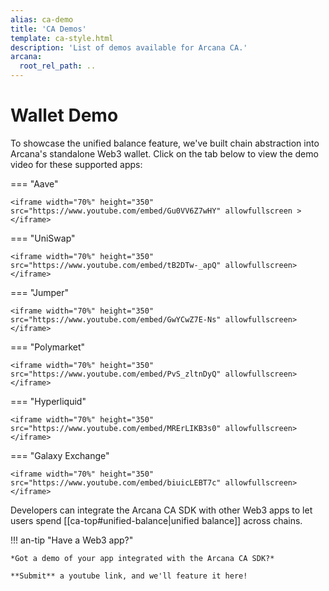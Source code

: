 ```yaml
---
alias: ca-demo
title: 'CA Demos'
template: ca-style.html
description: 'List of demos available for Arcana CA.'
arcana:
  root_rel_path: ..
---
```


# Wallet Demo

To showcase the unified balance feature, we've built chain abstraction into Arcana's standalone Web3 wallet. Click on the tab below to view the demo video for these supported apps:

=== "Aave"

    <iframe width="70%" height="350" src="https://www.youtube.com/embed/Gu0VV6Z7wHY" allowfullscreen ></iframe>

=== "UniSwap"

    <iframe width="70%" height="350" src="https://www.youtube.com/embed/tB2DTw-_apQ" allowfullscreen></iframe>

=== "Jumper"

    <iframe width="70%" height="350" src="https://www.youtube.com/embed/GwYCwZ7E-Ns" allowfullscreen></iframe>

=== "Polymarket"

    <iframe width="70%" height="350" src="https://www.youtube.com/embed/PvS_zltnDyQ" allowfullscreen></iframe>

=== "Hyperliquid"

    <iframe width="70%" height="350" src="https://www.youtube.com/embed/MRErLIKB3s0" allowfullscreen></iframe>

=== "Galaxy Exchange"

    <iframe width="70%" height="350" src="https://www.youtube.com/embed/biuicLEBT7c" allowfullscreen></iframe>

Developers can integrate the Arcana CA SDK with other Web3 apps to let users spend [[ca-top#unified-balance|unified balance]] across chains.

!!! an-tip "Have a Web3 app?"

    *Got a demo of your app integrated with the Arcana CA SDK?*
        
    **Submit** a youtube link, and we'll feature it here!
